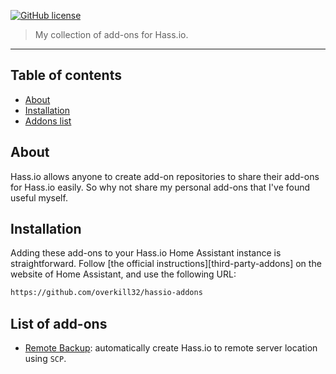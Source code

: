 
[![GitHub license][license-shield]](LICENCE.md)

> My collection of add-ons for Hass.io.

<hr>

## Table of contents

* [About](#about)
* [Installation](#installation)
* [Addons list](#addons)

## <a name='about'></a>About

Hass.io allows anyone to create add-on repositories to share their add-ons for Hass.io easily. So why not share my personal add-ons that I've found useful myself.


## <a name='installation'></a>Installation

Adding these add-ons to your Hass.io Home Assistant instance is straightforward. Follow [the official instructions][third-party-addons] on the website of Home Assistant, and use the following URL:
```txt
https://github.com/overkill32/hassio-addons
```

## <a name='addons'></a>List of add-ons

- [Remote Backup][remote-backup]: automatically create Hass.io to remote server location using `SCP`.

[remote-backup]: https://github.com/overkill32/hassio-remote-backup
[license-shield]: https://img.shields.io/github/license/overkill32/hassio-addons.svg
